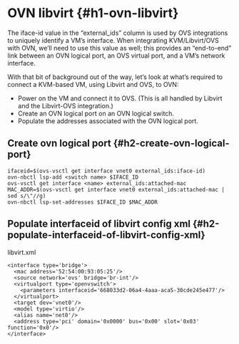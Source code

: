 # OVN libvirt {#h1-ovn-libvirt}

The iface-id value in the “external\_ids” column is used by OVS integrations to uniquely identify a VM’s interface. When integrating KVM/Libvirt/OVS with OVN, we’ll need to use this value as well; this provides an “end-to-end” link between an OVN logical port, an OVS virtual port, and a VM’s network interface.

With that bit of background out of the way, let’s look at what’s required to connect a KVM-based VM, using Libvirt and OVS, to OVN:

* Power on the VM and connect it to OVS. \(This is all handled by Libvirt and the Libvirt-OVS integration.\)
* Create an OVN logical port on an OVN logical switch.
* Populate the addresses associated with the OVN logical port.

## Create ovn logical port {#h2-create-ovn-logical-port}

```
ifaceid=$(ovs-vsctl get interface vnet0 external_ids:iface-id)
ovn-nbctl lsp-add <switch name> $IFACE_ID
ovs-vsctl get interface <name> external_ids:attached-mac
MAC_ADDR=$(ovs-vsctl get interface vnet0 external_ids:attached-mac | sed s/\"//g)
ovn-nbctl lsp-set-addresses $IFACE_ID $MAC_ADDR
```

## Populate interfaceid of libvirt config xml {#h2-populate-interfaceid-of-libvirt-config-xml}

libvirt.xml

```
<interface type='bridge'>
  <mac address='52:54:00:93:05:25'/>
  <source network='ovs' bridge='br-int'/>
  <virtualport type='openvswitch'>
    <parameters interfaceid='668033d2-06a4-4aaa-aca5-30cde245e477'/>
  </virtualport>
  <target dev='vnet0'/>
  <model type='virtio'/>
  <alias name='net0'/>
  <address type='pci' domain='0x0000' bus='0x00' slot='0x03' function='0x0'/>
</interface>
```



